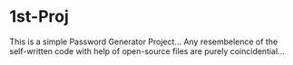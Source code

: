 # 1st-Proj

This is a simple Password Generator Project... Any resembelence of the self-written code with help of open-source files are purely coincidential...
